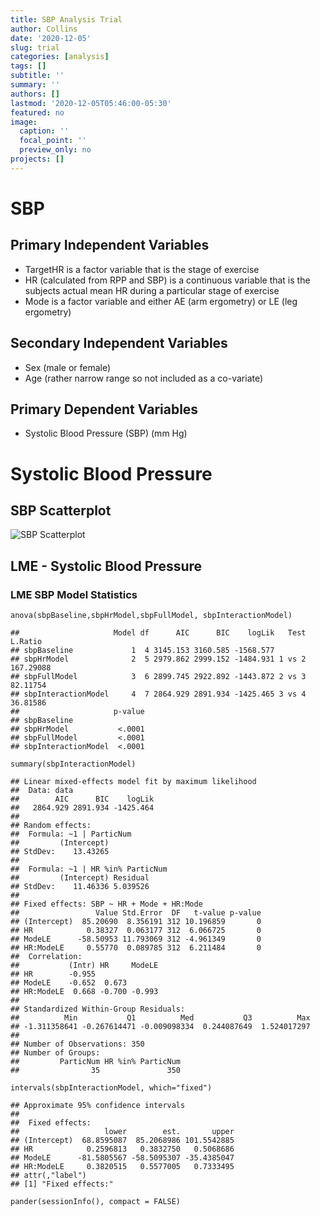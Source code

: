 ```yaml
---
title: SBP Analysis Trial
author: Collins
date: '2020-12-05'
slug: trial
categories: [analysis]
tags: []
subtitle: ''
summary: ''
authors: []
lastmod: '2020-12-05T05:46:00-05:30'
featured: no
image:
  caption: ''
  focal_point: ''
  preview_only: no
projects: []
---
```


SBP
===

Primary Independent Variables
-----------------------------

-   TargetHR is a factor variable that is the stage of exercise
-   HR (calculated from RPP and SBP) is a continuous variable that is
    the subjects actual mean HR during a particular stage of exercise
-   Mode is a factor variable and either AE (arm ergometry) or LE (leg
    ergometry)

Secondary Independent Variables
-------------------------------

-   Sex (male or female)
-   Age (rather narrow range so not included as a co-variate)

Primary Dependent Variables
---------------------------

-   Systolic Blood Pressure (SBP) (mm Hg)

Systolic Blood Pressure
=======================

SBP Scatterplot
---------------

![SBP Scatterplot](/SBP_files/unnamed-chunk-2-1.png)

LME - Systolic Blood Pressure
-----------------------------

### LME SBP Model Statistics

    anova(sbpBaseline,sbpHrModel,sbpFullModel, sbpInteractionModel)

    ##                     Model df      AIC      BIC    logLik   Test   L.Ratio
    ## sbpBaseline             1  4 3145.153 3160.585 -1568.577                 
    ## sbpHrModel              2  5 2979.862 2999.152 -1484.931 1 vs 2 167.29088
    ## sbpFullModel            3  6 2899.745 2922.892 -1443.872 2 vs 3  82.11754
    ## sbpInteractionModel     4  7 2864.929 2891.934 -1425.465 3 vs 4  36.81586
    ##                     p-value
    ## sbpBaseline                
    ## sbpHrModel           <.0001
    ## sbpFullModel         <.0001
    ## sbpInteractionModel  <.0001

    summary(sbpInteractionModel)

    ## Linear mixed-effects model fit by maximum likelihood
    ##  Data: data 
    ##        AIC      BIC    logLik
    ##   2864.929 2891.934 -1425.464
    ## 
    ## Random effects:
    ##  Formula: ~1 | ParticNum
    ##         (Intercept)
    ## StdDev:    13.43265
    ## 
    ##  Formula: ~1 | HR %in% ParticNum
    ##         (Intercept) Residual
    ## StdDev:    11.46336 5.039526
    ## 
    ## Fixed effects: SBP ~ HR + Mode + HR:Mode 
    ##                 Value Std.Error  DF   t-value p-value
    ## (Intercept)  85.20690  8.356191 312 10.196859       0
    ## HR            0.38327  0.063177 312  6.066725       0
    ## ModeLE      -58.50953 11.793069 312 -4.961349       0
    ## HR:ModeLE     0.55770  0.089785 312  6.211484       0
    ##  Correlation: 
    ##           (Intr) HR     ModeLE
    ## HR        -0.955              
    ## ModeLE    -0.652  0.673       
    ## HR:ModeLE  0.668 -0.700 -0.993
    ## 
    ## Standardized Within-Group Residuals:
    ##          Min           Q1          Med           Q3          Max 
    ## -1.311358641 -0.267614471 -0.009098334  0.244087649  1.524017297 
    ## 
    ## Number of Observations: 350
    ## Number of Groups: 
    ##         ParticNum HR %in% ParticNum 
    ##                35               350

    intervals(sbpInteractionModel, which="fixed")

    ## Approximate 95% confidence intervals
    ## 
    ##  Fixed effects:
    ##                   lower        est.       upper
    ## (Intercept)  68.8595087  85.2068986 101.5542885
    ## HR            0.2596813   0.3832750   0.5068686
    ## ModeLE      -81.5805567 -58.5095307 -35.4385047
    ## HR:ModeLE     0.3820515   0.5577005   0.7333495
    ## attr(,"label")
    ## [1] "Fixed effects:"

    pander(sessionInfo(), compact = FALSE)


